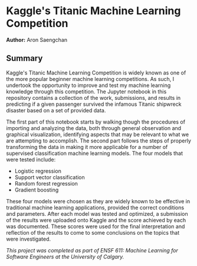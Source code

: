 # Kaggle's Titanic Machine Learning Competition

**Author:** Aron Saengchan

## Summary 

Kaggle's Titanic Machine Learning Competition is widely known as one of the more popular beginner machine learning competitions. As such, I undertook the opportunity to improve and test my machine learning knowledge through this competition. The Jupyter notebook in this repository contains a collection of the work, submissions, and results in predicting if a given passenger survived the infamous Titanic shipwreck disaster based on a set of provided data.

The first part of this notebook starts by walking though the procedures of importing and analyzing the data, both through general observation and graphical visualization, identifying aspects that may be relevant to what we are attempting to accomplish. The second part follows the steps of properly transforming the data in making it more applicable for a number of supervised classification machine learning models. The four models that were tested include:
- Logistic regression
- Support vector classification
- Random forest regression
- Gradient boosting

These four models were chosen as they are widely known to be effective in traditional machine learning applications, provided the correct conditions and parameters. After each model was tested and optimized, a submission of the results were uploaded onto Kaggle and the score achieved by each was documented. These scores were used for the final interpretation and reflection of the results to come to some conclusions on the topics that were investigated.

*This project was completed as part of ENSF 611: Machine Learning for Software Engineers at the University of Calgary.*